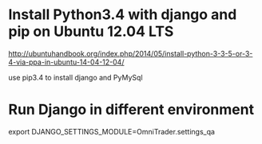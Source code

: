 # Install Python3.4 with django and pip on Ubuntu 12.04 LTS
http://ubuntuhandbook.org/index.php/2014/05/install-python-3-3-5-or-3-4-via-ppa-in-ubuntu-14-04-12-04/

use pip3.4 to install django and PyMySql

# Run Django in different environment
export DJANGO_SETTINGS_MODULE=OmniTrader.settings_qa
